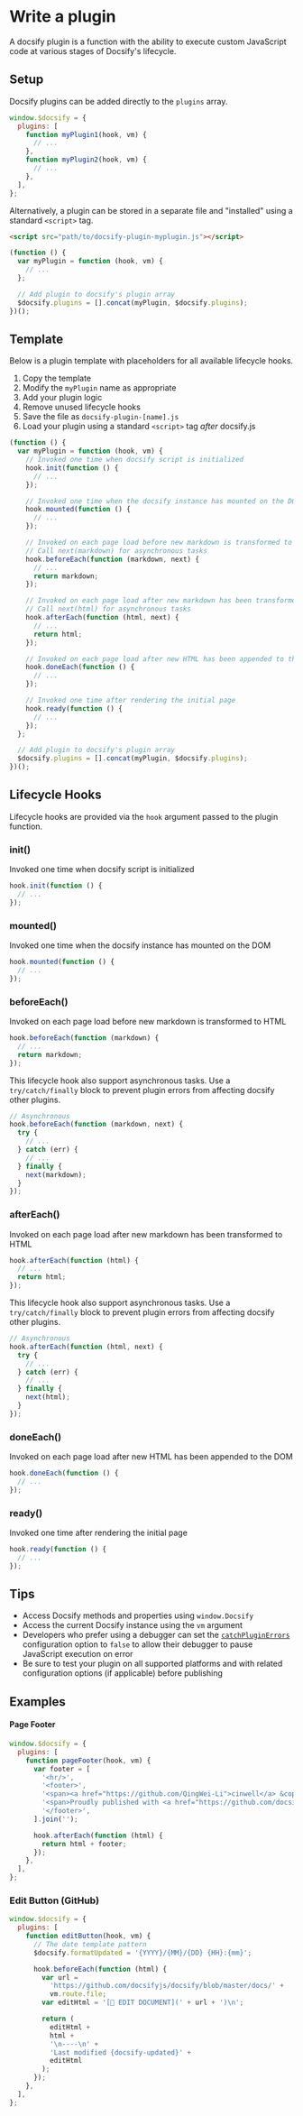 # Write a plugin

A docsify plugin is a function with the ability to execute custom JavaScript code at various stages of Docsify's lifecycle.

## Setup

Docsify plugins can be added directly to the `plugins` array.

```js
window.$docsify = {
  plugins: [
    function myPlugin1(hook, vm) {
      // ...
    },
    function myPlugin2(hook, vm) {
      // ...
    },
  ],
};
```

Alternatively, a plugin can be stored in a separate file and "installed" using a standard `<script>` tag.

```html
<script src="path/to/docsify-plugin-myplugin.js"></script>
```

```js
(function () {
  var myPlugin = function (hook, vm) {
    // ...
  };

  // Add plugin to docsify's plugin array
  $docsify.plugins = [].concat(myPlugin, $docsify.plugins);
})();
```

## Template

Below is a plugin template with placeholders for all available lifecycle hooks.

1. Copy the template
1. Modify the `myPlugin` name as appropriate
1. Add your plugin logic
1. Remove unused lifecycle hooks
1. Save the file as `docsify-plugin-[name].js`
1. Load your plugin using a standard `<script>` tag _after_ docsify.js

```js
(function () {
  var myPlugin = function (hook, vm) {
    // Invoked one time when docsify script is initialized
    hook.init(function () {
      // ...
    });

    // Invoked one time when the docsify instance has mounted on the DOM
    hook.mounted(function () {
      // ...
    });

    // Invoked on each page load before new markdown is transformed to HTML
    // Call next(markdown) for asynchronous tasks
    hook.beforeEach(function (markdown, next) {
      // ...
      return markdown;
    });

    // Invoked on each page load after new markdown has been transformed to HTML
    // Call next(html) for asynchronous tasks
    hook.afterEach(function (html, next) {
      // ...
      return html;
    });

    // Invoked on each page load after new HTML has been appended to the DOM
    hook.doneEach(function () {
      // ...
    });

    // Invoked one time after rendering the initial page
    hook.ready(function () {
      // ...
    });
  };

  // Add plugin to docsify's plugin array
  $docsify.plugins = [].concat(myPlugin, $docsify.plugins);
})();
```

## Lifecycle Hooks

Lifecycle hooks are provided via the `hook` argument passed to the plugin function.

### init()

Invoked one time when docsify script is initialized

```js
hook.init(function () {
  // ...
});
```

### mounted()

Invoked one time when the docsify instance has mounted on the DOM

```js
hook.mounted(function () {
  // ...
});
```

### beforeEach()

Invoked on each page load before new markdown is transformed to HTML

```js
hook.beforeEach(function (markdown) {
  // ...
  return markdown;
});
```

This lifecycle hook also support asynchronous tasks. Use a `try/catch/finally` block to prevent plugin errors from affecting docsify other plugins.

```js
// Asynchronous
hook.beforeEach(function (markdown, next) {
  try {
    // ...
  } catch (err) {
    // ...
  } finally {
    next(markdown);
  }
});
```

### afterEach()

Invoked on each page load after new markdown has been transformed to HTML

```js
hook.afterEach(function (html) {
  // ...
  return html;
});
```

This lifecycle hook also support asynchronous tasks. Use a `try/catch/finally` block to prevent plugin errors from affecting docsify other plugins.

```js
// Asynchronous
hook.afterEach(function (html, next) {
  try {
    // ...
  } catch (err) {
    // ...
  } finally {
    next(html);
  }
});
```

### doneEach()

Invoked on each page load after new HTML has been appended to the DOM

```js
hook.doneEach(function () {
  // ...
});
```

### ready()

Invoked one time after rendering the initial page

```js
hook.ready(function () {
  // ...
});
```

## Tips

- Access Docsify methods and properties using `window.Docsify`
- Access the current Docsify instance using the `vm` argument
- Developers who prefer using a debugger can set the [`catchPluginErrors`](configuration#catchpluginerrors) configuration option to `false` to allow their debugger to pause JavaScript execution on error
- Be sure to test your plugin on all supported platforms and with related configuration options (if applicable) before publishing

## Examples

#### Page Footer

```js
window.$docsify = {
  plugins: [
    function pageFooter(hook, vm) {
      var footer = [
        '<hr/>',
        '<footer>',
        '<span><a href="https://github.com/QingWei-Li">cinwell</a> &copy;2017.</span>',
        '<span>Proudly published with <a href="https://github.com/docsifyjs/docsify" target="_blank">docsify</a>.</span>',
        '</footer>',
      ].join('');

      hook.afterEach(function (html) {
        return html + footer;
      });
    },
  ],
};
```

### Edit Button (GitHub)

```js
window.$docsify = {
  plugins: [
    function editButton(hook, vm) {
      // The date template pattern
      $docsify.formatUpdated = '{YYYY}/{MM}/{DD} {HH}:{mm}';

      hook.beforeEach(function (html) {
        var url =
          'https://github.com/docsifyjs/docsify/blob/master/docs/' +
          vm.route.file;
        var editHtml = '[📝 EDIT DOCUMENT](' + url + ')\n';

        return (
          editHtml +
          html +
          '\n----\n' +
          'Last modified {docsify-updated}' +
          editHtml
        );
      });
    },
  ],
};
```
